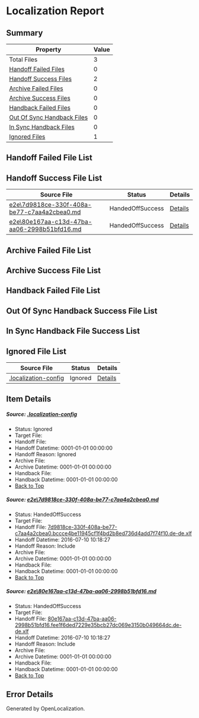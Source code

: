 # <a name='report-top'></a> Localization Report

## Summary
 Property | Value 
 -------- | ----- 
 Total Files | 3
[ Handoff Failed Files ](#handoff-failed-list)| 0
[ Handoff Success Files ](#handoff-success-list)| 2
[ Archive Failed Files ](#archive-failed-list)| 0
[ Archive Success Files ](#archive-success-list)| 0
[ Handback Failed Files ](#handback-failed-list)| 0
[ Out Of Sync Handback Files ](#outofsync-handback-success-list)| 0
[ In Sync Handback Files ](#insync-handback-success-list)| 0
[ Ignored Files ](#ignored-list)| 1

## <a name='handoff-failed-list'></a> Handoff Failed File List

## <a name='handoff-success-list'></a> Handoff Success File List
 Source File | Status | Details 
 ----------- | ------ | ------- 
 [e2e\7d9818ce-330f-408a-be77-c7aa4a2cbea0.md](https://github.com/OpenLocalizationTestOrg/oltest/blob/28b99d40ee264026ed55255215bf91358c8c6913/e2e/7d9818ce-330f-408a-be77-c7aa4a2cbea0.md) | HandedOffSuccess | [Details](#2d5697c7bd615841e2d3d197de8b35b9cdf4adde1)
 [e2e\80e167aa-c13d-47ba-aa06-2998b51bfd16.md](https://github.com/OpenLocalizationTestOrg/oltest/blob/28b99d40ee264026ed55255215bf91358c8c6913/e2e/80e167aa-c13d-47ba-aa06-2998b51bfd16.md) | HandedOffSuccess | [Details](#d14c0e37fd6617c2e342b7a833426e24ccfdb73f2)

## <a name='archive-failed-list'></a> Archive Failed File List

## <a name='archive-success-list'></a> Archive Success File List

## <a name='handback-failed-list'></a> Handback Failed File List

## <a name='outofsync-handback-success-list'></a> Out Of Sync Handback Success File List

## <a name='insync-handback-success-list'></a> In Sync Handback File Success List

## <a name='ignored-list'></a> Ignored File List
 Source File | Status | Details 
 ----------- | ------ | ------- 
 [.localization-config](https://github.com/OpenLocalizationTestOrg/oltest/blob/28b99d40ee264026ed55255215bf91358c8c6913/.localization-config) | Ignored | [Details](#3d4f252ac210baf56311d7e97dcc2db10974dbd20)

## Item Details
##### <a name='3d4f252ac210baf56311d7e97dcc2db10974dbd20'></a> Source: [.localization-config](https://github.com/OpenLocalizationTestOrg/oltest/blob/28b99d40ee264026ed55255215bf91358c8c6913/.localization-config)
* Status: Ignored
* Target File: 
* Handoff File: 
* Handoff Datetime: 0001-01-01 00:00:00
* Handoff Reason: Ignored
* Archive File: 
* Archive Datetime: 0001-01-01 00:00:00
* Handback File: 
* Handback Datetime: 0001-01-01 00:00:00
* [Back to Top](#report-top)

##### <a name='2d5697c7bd615841e2d3d197de8b35b9cdf4adde1'></a> Source: [e2e\7d9818ce-330f-408a-be77-c7aa4a2cbea0.md](https://github.com/OpenLocalizationTestOrg/oltest/blob/28b99d40ee264026ed55255215bf91358c8c6913/e2e/7d9818ce-330f-408a-be77-c7aa4a2cbea0.md)
* Status: HandedOffSuccess
* Target File: 
* Handoff File: [7d9818ce-330f-408a-be77-c7aa4a2cbea0.bccce4be11945cf1f4bd2b8ed736d4add7f74f10.de-de.xlf](https://github.com/OpenLocalizationTestOrg/olhandoff-e2e/blob/3fae6c474c947df3f23f63abe328d64594e894c2/ol-handoff/OpenLocalizationTestOrg/oltest-dede-fly/ci/ht/7d9818ce-330f-408a-be77-c7aa4a2cbea0.bccce4be11945cf1f4bd2b8ed736d4add7f74f10.de-de.xlf)
* Handoff Datetime: 2016-07-10 10:18:27
* Handoff Reason: Include
* Archive File: 
* Archive Datetime: 0001-01-01 00:00:00
* Handback File: 
* Handback Datetime: 0001-01-01 00:00:00
* [Back to Top](#report-top)

##### <a name='d14c0e37fd6617c2e342b7a833426e24ccfdb73f2'></a> Source: [e2e\80e167aa-c13d-47ba-aa06-2998b51bfd16.md](https://github.com/OpenLocalizationTestOrg/oltest/blob/28b99d40ee264026ed55255215bf91358c8c6913/e2e/80e167aa-c13d-47ba-aa06-2998b51bfd16.md)
* Status: HandedOffSuccess
* Target File: 
* Handoff File: [80e167aa-c13d-47ba-aa06-2998b51bfd16.fee1f6ded7229e35bcb27dc069e3150b049664dc.de-de.xlf](https://github.com/OpenLocalizationTestOrg/olhandoff-e2e/blob/3fae6c474c947df3f23f63abe328d64594e894c2/ol-handoff/OpenLocalizationTestOrg/oltest-dede-fly/ci/ht/80e167aa-c13d-47ba-aa06-2998b51bfd16.fee1f6ded7229e35bcb27dc069e3150b049664dc.de-de.xlf)
* Handoff Datetime: 2016-07-10 10:18:27
* Handoff Reason: Include
* Archive File: 
* Archive Datetime: 0001-01-01 00:00:00
* Handback File: 
* Handback Datetime: 0001-01-01 00:00:00
* [Back to Top](#report-top)


## Error Details

Generated by OpenLocalization.
